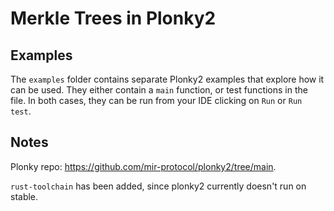 # Merkle Trees in Plonky2

## Examples

The `examples` folder contains separate Plonky2 examples that explore how it can be used. They either contain a `main` function, or test functions in the file. In both cases, they can be run from your IDE clicking on `Run` or `Run test`.

## Notes

Plonky repo: https://github.com/mir-protocol/plonky2/tree/main.

`rust-toolchain` has been added, since plonky2 currently doesn't run on stable. 
